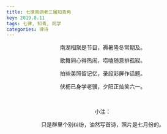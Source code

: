 ```yaml
---
title: 七律南湖老三届知青角
key: 2019.8.11
tags: 七律, 知青, 同学
categories: 律诗
---
```


<p align="center">南湖相聚是节目，褥暑隆冬常期及。
</p>
<p align="center">歌舞同心得热闹，唠嗑随意排孤寂。
</p>
<p align="center">拍些美照留记忆，录段彩屏作话题。
</p>
<p align="center">伏枥已身学老骥，夕阳正灿笑六一。
</p>
<p align="center"></br>
</p>
<p align="center">小注：
</p>
<p align="center">只是群里个别纠纷，油然写首诗，照片是七月份的。
</p>
<p align="center"></br>
</p>
